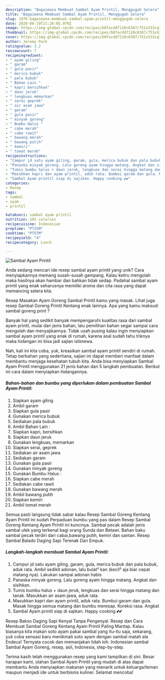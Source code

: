 ```yaml
---
description: "Bagaimana Membuat Sambal Ayam Printil, Menggugah Selera"
title: "Bagaimana Membuat Sambal Ayam Printil, Menggugah Selera"
slug: 1976-bagaimana-membuat-sambal-ayam-printil-menggugah-selera
date: 2020-08-19T21:26:05.970Z
image: https://img-global.cpcdn.com/recipes/b8facdd7110c6387/751x532cq70/sambal-ayam-printil-foto-resep-utama.jpg
thumbnail: https://img-global.cpcdn.com/recipes/b8facdd7110c6387/751x532cq70/sambal-ayam-printil-foto-resep-utama.jpg
cover: https://img-global.cpcdn.com/recipes/b8facdd7110c6387/751x532cq70/sambal-ayam-printil-foto-resep-utama.jpg
author: Jeremy Park
ratingvalue: 3.2
reviewcount: 7
recipeingredient:
- " ayam giling"
- " garam"
- " gula pasir"
- " merica bubuk"
- " pala bubuk"
- " Bahan Lain "
- " kapri bersihkan"
- " daun jeruk"
- " lengkuas memarkan"
- " serai geprek"
- " air asam jawa"
- " garam"
- " gula pasir"
- " minyak goreng"
- " Bumbu Halus "
- " cabe merah"
- " cabe rawit"
- " bawang merah"
- " bawang putih"
- " kemiri"
- " tomat merah"
recipeinstructions:
- "Campur jd satu ayam giling, garam, gula, merica bubuk dan pala bubuk, aduk rata. Ambil sedikit adonan, lalu bulat² kan (kecil² aja biar cepat matang nya). Lakukan sampai adonan habis"
- "Panaska minyak goreng. Lalu goreng ayam hingga matang. Angkat dan sisihkan."
- "Tumis bumbu halus + daun jeruk, lengkuas dan serai hingga matang dan tanak. Masukkan air asam jawa, aduk rata."
- "Masukkan kapri dan ayam printil, aduk rata. Bumbui garam dan gula. Masak hingga semua matang dan bumbu meresap. Koreksi rasa. Angkat"
- "Sambal Ayam printil siap di sajikan. Happy cooking 💕💕"
categories:
- Resep
tags:
- sambal
- ayam
- printil

katakunci: sambal ayam printil 
nutrition: 191 calories
recipecuisine: Indonesian
preptime: "PT25M"
cooktime: "PT57M"
recipeyield: "4"
recipecategory: Lunch

---
```



![Sambal Ayam Printil](https://img-global.cpcdn.com/recipes/b8facdd7110c6387/751x532cq70/sambal-ayam-printil-foto-resep-utama.jpg)

Anda sedang mencari ide resep sambal ayam printil yang unik? Cara menyiapkannya memang susah-susah gampang. Kalau keliru mengolah maka hasilnya akan hambar dan bahkan tidak sedap. Padahal sambal ayam printil yang enak seharusnya memiliki aroma dan cita rasa yang dapat memancing selera kita.

Resep Masakan Ayam Goreng Sambal Printil kamu yang masak. Lihat juga resep Sambal Goreng Printil Kentang enak lainnya. Apa yang kamu maksud: sambal goreng print ?

Banyak hal yang sedikit banyak mempengaruhi kualitas rasa dari sambal ayam printil, mulai dari jenis bahan, lalu pemilihan bahan segar sampai cara mengolah dan menyajikannya. Tidak usah pusing kalau ingin menyiapkan sambal ayam printil yang enak di rumah, karena asal sudah tahu triknya maka hidangan ini bisa jadi sajian istimewa.


Nah, kali ini kita coba, yuk, kreasikan sambal ayam printil sendiri di rumah. Tetap berbahan yang sederhana, sajian ini dapat memberi manfaat dalam membantu menjaga kesehatan tubuh kita. Anda bisa menyiapkan Sambal Ayam Printil menggunakan 21 jenis bahan dan 5 langkah pembuatan. Berikut ini cara dalam menyiapkan hidangannya.

<!--inarticleads1-->

##### Bahan-bahan dan bumbu yang diperlukan dalam pembuatan Sambal Ayam Printil:

1. Siapkan  ayam giling
1. Ambil  garam
1. Siapkan  gula pasir
1. Gunakan  merica bubuk
1. Sediakan  pala bubuk
1. Ambil  Bahan Lain :
1. Siapkan  kapri, bersihkan
1. Siapkan  daun jeruk
1. Gunakan  lengkuas, memarkan
1. Siapkan  serai, geprek
1. Sediakan  air asam jawa
1. Sediakan  garam
1. Gunakan  gula pasir
1. Gunakan  minyak goreng
1. Gunakan  Bumbu Halus :
1. Siapkan  cabe merah
1. Sediakan  cabe rawit
1. Gunakan  bawang merah
1. Ambil  bawang putih
1. Siapkan  kemiri
1. Ambil  tomat merah


Semua pasti langsung tidak sabar kalau Resep Sambal Goreng Kentang Ayam Printil ini sudah Perpaduan bumbu yang pas dalam Resep Sambal Goreng Kentang Ayam Printil ini kuncinya. Sambal pecak adalah jenis sambal ulek yang terkenal bagi orang Sunda dan Betawi. Bahan baku sambal pecak terdiri dari cabai,bawang putih, kemiri dan santan. Resep Sambal Balado Daging Sapi Terenak Dan Empuk. 

<!--inarticleads2-->

##### Langkah-langkah membuat Sambal Ayam Printil:

1. Campur jd satu ayam giling, garam, gula, merica bubuk dan pala bubuk, aduk rata. Ambil sedikit adonan, lalu bulat² kan (kecil² aja biar cepat matang nya). Lakukan sampai adonan habis
1. Panaska minyak goreng. Lalu goreng ayam hingga matang. Angkat dan sisihkan.
1. Tumis bumbu halus + daun jeruk, lengkuas dan serai hingga matang dan tanak. Masukkan air asam jawa, aduk rata.
1. Masukkan kapri dan ayam printil, aduk rata. Bumbui garam dan gula. Masak hingga semua matang dan bumbu meresap. Koreksi rasa. Angkat
1. Sambal Ayam printil siap di sajikan. Happy cooking 💕💕


Resep Bakso Daging Sapi Kenyal Tanpa Pengenyal. Resep dan Cara Membuat Sambal Goreng Kentang Ayam Printil Paling Mantap. Kalau biasanya kita makan soto ayam pakai sambal yang itu-itu saja, sekarang, yuk coba sensasi baru menikmati soto ayam dengan sambal matah ala Endeus! Ternyata cocok dan memanjakan lidah loh. Indonesian sambal Sambal Ayam Goreng, resep, asli, Indonesia, step-by-step. 

Terima kasih telah menggunakan resep yang kami tampilkan di sini. Besar harapan kami, olahan Sambal Ayam Printil yang mudah di atas dapat membantu Anda menyiapkan makanan yang menarik untuk keluarga/teman maupun menjadi ide untuk berbisnis kuliner. Selamat mencoba!
